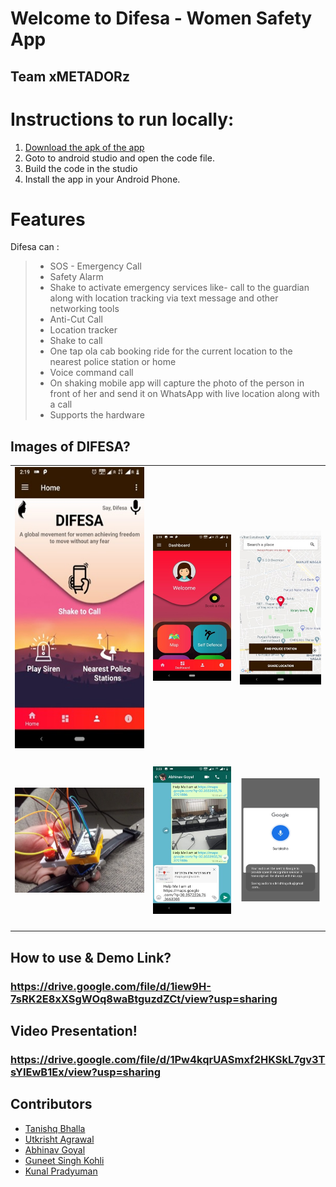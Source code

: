# Welcome to Difesa  - Women Safety App 
## Team xMETADORz
 

# Instructions to run locally:
1. [Download the apk of the app](https://github.com/gutku10/Difesa/tree/master/app)
2. Goto to android studio and open the code file. 
3. Build the code in the studio 
4. Install the app in your Android Phone.


# Features

Difesa can :
>
>* SOS - Emergency Call
>* Safety Alarm
>* Shake to activate emergency services like- call to the guardian along with location tracking via text message and other networking tools
>* Anti-Cut Call
>* Location tracker
>* Shake to call
>* One tap ola cab booking ride for the current location to the nearest police station or home
>* Voice command call
>* On shaking mobile app will capture the photo of the person in front of her and send it on WhatsApp with live location along with a call
>* Supports the hardware

## Images of DIFESA?


<table>
  <tr>
    <td align="center"><img src="https://github.com/gutku10/Difesa/blob/master/Screenshots/Home.jpg" height="450px;"alt=""/><br /><sub><b></b></sub><br /></td>
    <td align="center"><img src="https://github.com/gutku10/Difesa/blob/master/Screenshots/Dashboard.jpg" alt=""/><br /><sub><b></b></sub><br /></td>
    <td align="center"><img src="https://github.com/gutku10/Difesa/blob/master/Screenshots/Nearest Police Station.jpg" alt=""/><br /><sub><b></b></sub><br /></td>
    
  </tr>
  <tr>
        <td align="center"><img src="https://github.com/gutku10/Difesa/blob/master/Screenshots/Device.jpg" alt=""/><br /><sub><b></b></sub><br /></td>
        <td align="center"><img src="https://github.com/gutku10/Difesa/blob/master/Screenshots/On shake Sharing.jpg" alt=""/><br /><sub><b></b></sub><br /></td>
        <td align="center"><img src="https://github.com/gutku10/Difesa/blob/master/Screenshots/Suraksha.PNG" alt=""/><br /><sub><b></b></sub><br /></td>
  </tr>
</table>


## How to use & Demo Link?

### https://drive.google.com/file/d/1iew9H-7sRK2E8xXSgWOq8waBtguzdZCt/view?usp=sharing

## Video Presentation!

### https://drive.google.com/file/d/1Pw4kqrUASmxf2HKSkL7gv3TsYIEwB1Ex/view?usp=sharing

## Contributors
* [Tanishq Bhalla](https://github.com/)  
* [Utkrisht Agrawal](https://github.com/gutku10)  
* [Abhinav Goyal](https://github.com/zabhitak)  
* [Guneet Singh Kohli](https://github.com/guneetsk99)  
* [Kunal Pradyuman](https://github.com/lostaquila)  
